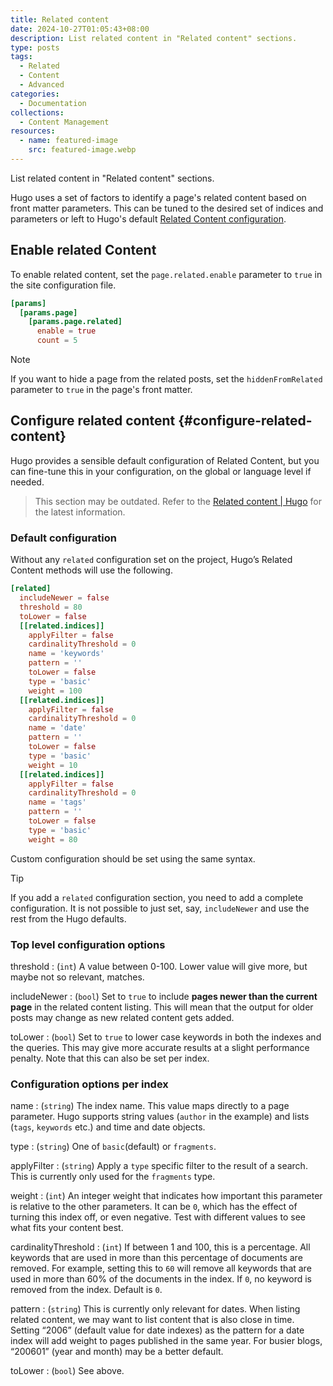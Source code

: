 ```yaml
---
title: Related content
date: 2024-10-27T01:05:43+08:00
description: List related content in "Related content" sections.
type: posts
tags:
  - Related
  - Content
  - Advanced
categories:
  - Documentation
collections:
  - Content Management
resources:
  - name: featured-image
    src: featured-image.webp
---
```


List related content in "Related content" sections.

<!--more-->

Hugo uses a set of factors to identify a page's related content based on front matter parameters. This can be tuned to the desired set of indices and parameters or left to Hugo's default [Related Content configuration](#configure-related-content).

## Enable related Content

To enable related content, set the `page.related.enable` parameter to `true` in the site configuration file.

```toml
[params]
  [params.page]
    [params.page.related]
      enable = true
      count = 5
```

> [!NOTE]
> If you want to hide a page from the related posts, set the `hiddenFromRelated` parameter to `true` in the page's front matter.

## Configure related content {#configure-related-content}

Hugo provides a sensible default configuration of Related Content, but you can fine-tune this in your configuration, on the global or language level if needed.

> This section may be outdated. Refer to the [Related content | Hugo][hugo-related] for the latest information.

### Default configuration

Without any `related` configuration set on the project, Hugo’s Related Content methods will use the following.

```toml {data-open=true}
[related]
  includeNewer = false
  threshold = 80
  toLower = false
  [[related.indices]]
    applyFilter = false
    cardinalityThreshold = 0
    name = 'keywords'
    pattern = ''
    toLower = false
    type = 'basic'
    weight = 100
  [[related.indices]]
    applyFilter = false
    cardinalityThreshold = 0
    name = 'date'
    pattern = ''
    toLower = false
    type = 'basic'
    weight = 10
  [[related.indices]]
    applyFilter = false
    cardinalityThreshold = 0
    name = 'tags'
    pattern = ''
    toLower = false
    type = 'basic'
    weight = 80
```

Custom configuration should be set using the same syntax.

> [!TIP]
> If you add a `related` configuration section, you need to add a complete configuration. It is not possible to just set, say, `includeNewer` and use the rest from the Hugo defaults.

### Top level configuration options

threshold
: (`int`) A value between 0-100. Lower value will give more, but maybe not so relevant, matches.

includeNewer
: (`bool`) Set to `true` to include **pages newer than the current page** in the related content listing. This will mean that the output for older posts may change as new related content gets added.

toLower
: (`bool`) Set to `true` to lower case keywords in both the indexes and the queries. This may give more accurate results at a slight performance penalty. Note that this can also be set per index.

### Configuration options per index

name
: (`string`) The index name. This value maps directly to a page parameter. Hugo supports string values (`author` in the example) and lists (`tags`, `keywords` etc.) and time and date objects.

type
: (`string`) One of `basic`(default) or `fragments`.

applyFilter
: (`string`) Apply a `type` specific filter to the result of a search. This is currently only used for the `fragments` type.

weight
: (`int`) An integer weight that indicates how important this parameter is relative to the other parameters. It can be `0`, which has the effect of turning this index off, or even negative. Test with different values to see what fits your content best.

cardinalityThreshold
: (`int`) If between 1 and 100, this is a percentage. All keywords that are used in more than this percentage of documents are removed. For example, setting this to `60` will remove all keywords that are used in more than 60% of the documents in the index. If `0`, no keyword is removed from the index. Default is `0`.

pattern
: (`string`) This is currently only relevant for dates. When listing related content, we may want to list content that is also close in time. Setting “2006” (default value for date indexes) as the pattern for a date index will add weight to pages published in the same year. For busier blogs, “200601” (year and month) may be a better default.

toLower
: (`bool`) See above.

<!-- link reference definition -->
[hugo-related]: https://gohugo.io/content-management/related/
